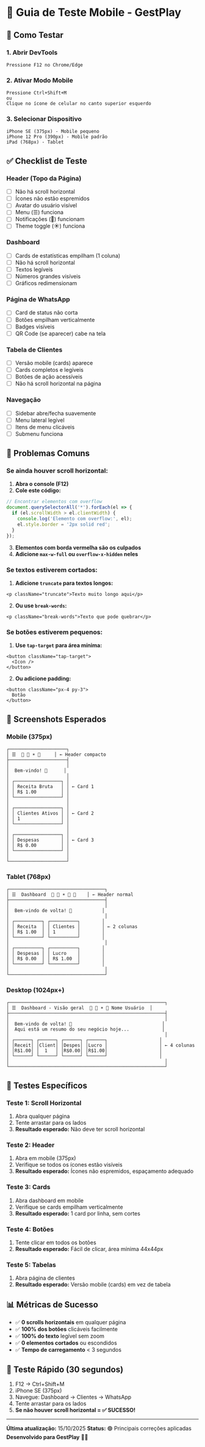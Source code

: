 # 📱 Guia de Teste Mobile - GestPlay

## 🧪 Como Testar

### 1. Abrir DevTools
```
Pressione F12 no Chrome/Edge
```

### 2. Ativar Modo Mobile
```
Pressione Ctrl+Shift+M
ou
Clique no ícone de celular no canto superior esquerdo
```

### 3. Selecionar Dispositivo
```
iPhone SE (375px) - Mobile pequeno
iPhone 12 Pro (390px) - Mobile padrão
iPad (768px) - Tablet
```

## ✅ Checklist de Teste

### Header (Topo da Página)
- [ ] Não há scroll horizontal
- [ ] Ícones não estão espremidos
- [ ] Avatar do usuário visível
- [ ] Menu (☰) funciona
- [ ] Notificações (🔔) funcionam
- [ ] Theme toggle (☀️) funciona

### Dashboard
- [ ] Cards de estatísticas empilham (1 coluna)
- [ ] Não há scroll horizontal
- [ ] Textos legíveis
- [ ] Números grandes visíveis
- [ ] Gráficos redimensionam

### Página de WhatsApp
- [ ] Card de status não corta
- [ ] Botões empilham verticalmente
- [ ] Badges visíveis
- [ ] QR Code (se aparecer) cabe na tela

### Tabela de Clientes
- [ ] Versão mobile (cards) aparece
- [ ] Cards completos e legíveis
- [ ] Botões de ação acessíveis
- [ ] Não há scroll horizontal na página

### Navegação
- [ ] Sidebar abre/fecha suavemente
- [ ] Menu lateral legível
- [ ] Itens de menu clicáveis
- [ ] Submenu funciona

## 🐛 Problemas Comuns

### Se ainda houver scroll horizontal:

1. **Abra o console (F12)**
2. **Cole este código:**
```javascript
// Encontrar elementos com overflow
document.querySelectorAll('*').forEach(el => {
  if (el.scrollWidth > el.clientWidth) {
    console.log('Elemento com overflow:', el);
    el.style.border = '2px solid red';
  }
});
```

3. **Elementos com borda vermelha são os culpados**
4. **Adicione `max-w-full` ou `overflow-x-hidden` neles**

### Se textos estiverem cortados:

1. **Adicione `truncate` para textos longos:**
```tsx
<p className="truncate">Texto muito longo aqui</p>
```

2. **Ou use `break-words`:**
```tsx
<p className="break-words">Texto que pode quebrar</p>
```

### Se botões estiverem pequenos:

1. **Use `tap-target` para área mínima:**
```tsx
<button className="tap-target">
  <Icon />
</button>
```

2. **Ou adicione padding:**
```tsx
<button className="px-4 py-3">
  Botão
</button>
```

## 📸 Screenshots Esperados

### Mobile (375px)
```
┌─────────────────────┐
│ ☰  📅 🔔 ☀️ 👤     │ ← Header compacto
├─────────────────────┤
│                     │
│  Bem-vindo! 👋      │
│                     │
│ ┌─────────────────┐ │
│ │ Receita Bruta   │ │ ← Card 1
│ │ R$ 1.00         │ │
│ └─────────────────┘ │
│                     │
│ ┌─────────────────┐ │
│ │ Clientes Ativos │ │ ← Card 2
│ │ 1               │ │
│ └─────────────────┘ │
│                     │
│ ┌─────────────────┐ │
│ │ Despesas        │ │ ← Card 3
│ │ R$ 0.00         │ │
│ └─────────────────┘ │
│                     │
└─────────────────────┘
```

### Tablet (768px)
```
┌───────────────────────────────────┐
│ ☰  Dashboard  📅 🔔 ☀️ 📱 👤    │ ← Header normal
├───────────────────────────────────┤
│                                   │
│  Bem-vindo de volta! 👋           │
│                                   │
│ ┌──────────┐ ┌──────────┐        │
│ │ Receita  │ │ Clientes │        │ ← 2 colunas
│ │ R$ 1.00  │ │ 1        │        │
│ └──────────┘ └──────────┘        │
│                                   │
│ ┌──────────┐ ┌──────────┐        │
│ │ Despesas │ │ Lucro    │        │
│ │ R$ 0.00  │ │ R$ 1.00  │        │
│ └──────────┘ └──────────┘        │
│                                   │
└───────────────────────────────────┘
```

### Desktop (1024px+)
```
┌─────────────────────────────────────────────────────────┐
│ ☰  Dashboard - Visão geral  📅 🔔 ☀️ 📱 Nome Usuário  │
├─────────────────────────────────────────────────────────┤
│                                                         │
│  Bem-vindo de volta! 👋                                 │
│  Aqui está um resumo do seu negócio hoje...            │
│                                                         │
│ ┌──────┐ ┌──────┐ ┌──────┐ ┌──────┐                   │
│ │Receit│ │Client│ │Despes│ │Lucro │                   │ ← 4 colunas
│ │R$1.00│ │  1   │ │R$0.00│ │R$1.00│                   │
│ └──────┘ └──────┘ └──────┘ └──────┘                   │
│                                                         │
└─────────────────────────────────────────────────────────┘
```

## 🎯 Testes Específicos

### Teste 1: Scroll Horizontal
1. Abra qualquer página
2. Tente arrastar para os lados
3. **Resultado esperado:** Não deve ter scroll horizontal

### Teste 2: Header
1. Abra em mobile (375px)
2. Verifique se todos os ícones estão visíveis
3. **Resultado esperado:** Ícones não espremidos, espaçamento adequado

### Teste 3: Cards
1. Abra dashboard em mobile
2. Verifique se cards empilham verticalmente
3. **Resultado esperado:** 1 card por linha, sem cortes

### Teste 4: Botões
1. Tente clicar em todos os botões
2. **Resultado esperado:** Fácil de clicar, área mínima 44x44px

### Teste 5: Tabelas
1. Abra página de clientes
2. **Resultado esperado:** Versão mobile (cards) em vez de tabela

## 📊 Métricas de Sucesso

- ✅ **0 scrolls horizontais** em qualquer página
- ✅ **100% dos botões** clicáveis facilmente
- ✅ **100% do texto** legível sem zoom
- ✅ **0 elementos cortados** ou escondidos
- ✅ **Tempo de carregamento** < 3 segundos

## 🚀 Teste Rápido (30 segundos)

1. F12 → Ctrl+Shift+M
2. iPhone SE (375px)
3. Navegue: Dashboard → Clientes → WhatsApp
4. Tente arrastar para os lados
5. **Se não houver scroll horizontal = ✅ SUCESSO!**

---

**Última atualização:** 15/10/2025
**Status:** 🟢 Principais correções aplicadas
**Desenvolvido para GestPlay** 📱✨
